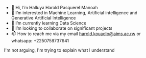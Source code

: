 - 👋 Hi, I’m Halluya Harold Pasquerel Manoah
- 👀 I’m interested in Machine Learning, Artificial intelligence and Generative Artificial Intelligence
- 🌱 I’m currently learning Data Science
- 💞️ I’m looking to collaborate on significant projects
- 📫 How to reach me via my email harold.kouadio@aims.ac.rw or whatsapp: +2250758737641

I'm not arguing, I'm trying to explain what I understand 

<!---
HaroldAIMS/HaroldAIMS is a ✨ special ✨ repository because its `README.md` (this file) appears on your GitHub profile.
You can click the Preview link to take a look at your changes.
--->
